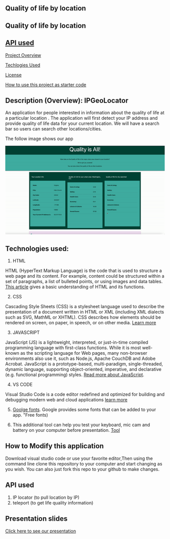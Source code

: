 ## Quality of life by location

## Quality of life by location

## [API used](https://github.com/ctmbr/IPGeolocator/blob/develop/README.md#api-used-1)

[Project Overview](https://github.com/ctmbr/IPGeolocator/tree/shangfii-patch-1#description-overview-ipgeolocator) 

[Techlogies Used](https://github.com/ctmbr/IPGeolocator/blob/shangfii-patch-1/README.md#technologies-used)

[License](https://github.com/shangfii/JS_Quiz/blob/main/LICENSE)

[How to use this project as starter code](https://github.com/ctmbr/IPGeolocator/blob/shangfii-patch-1/README.md#how-to-modify-this-application)

## Description (Overview): IPGeoLocator

An application for people interested in information about the quality of life at a particular location . The application will first detect your IP address and provide quality of life data for your current location. We will have a search bar so users can search other locations/cities. 

The follow image shows our app 

![Quality of life](https://github.com/ctmbr/IPGeolocator/blob/develop/Assets/images/Qualitylocator.gif)



## Technologies used:

1. HTML


HTML (HyperText Markup Language) is the code that is used to structure a web page and its content. For example, content could be structured within a set of paragraphs, a list of bulleted points, or using images and data tables. [This article](https://developer.mozilla.org/en-US/docs/Learn/Getting_started_with_the_web/HTML_basics) gives a basic understanding of HTML and its functions.
 
2. CSS

Cascading Style Sheets (CSS) is a stylesheet language used to describe the presentation of a document written in HTML or XML (including XML dialects such as SVG, MathML or XHTML). CSS describes how elements should be rendered on screen, on paper, in speech, or on other media. [Learn more](https://developer.mozilla.org/en-US/docs/Learn/Getting_started_with_the_web/HTML_basics)

3. JAVASCRIPT

JavaScript (JS) is a lightweight, interpreted, or just-in-time compiled programming language with first-class functions. While it is most well-known as the scripting language for Web pages, many non-browser environments also use it, such as Node.js, Apache CouchDB and Adobe Acrobat. JavaScript is a prototype-based, multi-paradigm, single-threaded, dynamic language, supporting object-oriented, imperative, and declarative (e.g. functional programming) styles. [Read more about JavaScript](https://developer.mozilla.org/en-US/docs/Web/JavaScript).

4. VS CODE 


Visual Studio Code is a code editor redefined and optimized for building and debugging modern web and cloud applications
[learn more](https://code.visualstudio.com/)

5. [Goolge fonts](https://fonts.google.com/). Google provides some fonts that can be added to your app. "Free fonts)

6. This additional tool can help you test your keyboard, mic cam and battery on your computer before presentation. [Tool](https://www.retest.us/)

## How to Modify this application

Download visual studio code or use your favorite editor,Then using the command line clone this repository to your computer and start changing as you wish.
You can also just fork this repo to your github to make changes.

## API used
1. IP locator (to pull location by IP)
2. teleport  (to get life quality information)

## Presentation slides 

[Click here to see our presentation](https://docs.google.com/presentation/d/1kIqML2JvYoGsWJYgMt682TbdT2P3xVWCe_8pAlouxJg/edit#slide=id.g120fc05f28b_0_21) 
